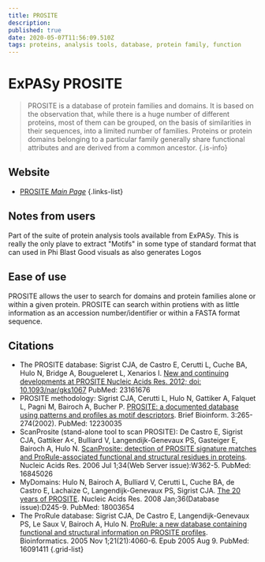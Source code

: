 ```yaml
---
title: PROSITE
description: 
published: true
date: 2020-05-07T11:56:09.510Z
tags: proteins, analysis tools, database, protein family, function
---
```


# ExPASy PROSITE

> PROSITE is a database of protein families and domains. It is based on the observation that, while there is a huge number of different proteins, most of them can be grouped, on the basis of similarities in their sequences, into a limited number of families. Proteins or protein domains belonging to a particular family generally share functional attributes and are derived from a common ancestor.
{.is-info}

## Website
- [PROSITE *Main Page*](https://prosite.expasy.org/)
{.links-list}

## Notes from users 
Part of the suite of protein analysis tools available from ExPASy.
This is really the only plave to extract "Motifs" in some type of standard format that can used in Phi Blast
Good visuals as also generates Logos

## Ease of use
PROSITE allows the user to search for domains and protein families alone or within a given protein. PROSITE can search within protiens with as little information as an accession number/identifier or within a FASTA format sequence.

## Citations

- The PROSITE database:	
	Sigrist CJA, de Castro E, Cerutti L, Cuche BA, Hulo N, Bridge A, Bougueleret L, Xenarios I. [New and continuing developments at PROSITE Nucleic Acids Res. 2012; doi: 10.1093/nar/gks1067](https://www.ncbi.nlm.nih.gov/pubmed/23161676) PubMed: 23161676
- PROSITE methodology:
	Sigrist CJA, Cerutti L, Hulo N, Gattiker A, Falquet L, Pagni M, Bairoch A, Bucher P. [PROSITE: a documented database using patterns and profiles as motif descriptors](https://www.ncbi.nlm.nih.gov/pubmed/12230035). Brief Bioinform. 3:265-274(2002). PubMed: 12230035
-	ScanProsite (stand-alone tool to scan PROSITE):
	De Castro E, Sigrist CJA, Gattiker A<, Bulliard V, Langendijk-Genevaux PS, Gasteiger E, Bairoch A, Hulo N. [ScanProsite: detection of PROSITE signature matches and ProRule-associated functional and structural residues in proteins](https://www.ncbi.nlm.nih.gov/pubmed/16845026). Nucleic Acids Res. 2006 Jul 1;34(Web Server issue):W362-5. PubMed: 16845026
-	MyDomains:
	Hulo N, Bairoch A, Bulliard V, Cerutti L, Cuche BA, de Castro E, Lachaize C, Langendijk-Genevaux PS, Sigrist CJA. [The 20 years of PROSITE](https://www.ncbi.nlm.nih.gov/pubmed/18003654). Nucleic Acids Res. 2008 Jan;36(Database issue):D245-9. PubMed: 18003654
- The ProRule database:
	Sigrist CJA, De Castro E, Langendijk-Genevaux PS, Le Saux V, Bairoch A, Hulo N. [ProRule: a new database containing functional and structural information on PROSITE profiles](https://www.ncbi.nlm.nih.gov/pubmed/16091411). Bioinformatics. 2005 Nov 1;21(21):4060-6. Epub 2005 Aug 9. PubMed: 16091411
{.grid-list}
